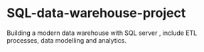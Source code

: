 # SQL-data-warehouse-project
Building a modern data warehouse with SQL server , include ETL processes, data modelling and analytics.

